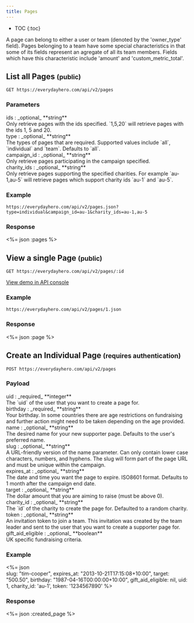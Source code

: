 ```yaml
---
title: Pages
---
```


* TOC
{:toc}

A page can belong to either a user or team (denoted by the 'owner_type' field).
Pages belonging to a team have some special characteristics in that some of its
fields represent an agregate of all its team members. Fields which have this
characteristic include 'amount' and 'custom_metric_total'.

## List all Pages <small>(public)</small>

    GET https://everydayhero.com/api/v2/pages

### Parameters

<div>ids : _optional_ **string**</div>
<div>Only retrieve pages with the ids specified. `1,5,20` will retrieve pages
with the ids 1, 5 and 20.</div>

<div>type : _optional_ **string**</div>
<div>The types of pages that are required. Supported values include `all`,
`individual` and `team`. Defaults to `all`.</div>

<div>campaign_id : _optional_ **string**</div>
<div>Only retrieve pages participating in the campaign specified.</div>

<div>charity_ids : _optional_ **string**</div>
<div>Only retrieve pages supporting the specified charities. For example
`au-1,au-5` will retrieve pages which support charity ids `au-1` and
`au-5`.</div>

### Example

    https://everydayhero.com/api/v2/pages.json?type=individual&campaign_id=au-1&charity_ids=au-1,au-5

### Response

<%= json :pages %>

## View a single Page <small>(public)</small>

    GET https://everydayhero.com/api/v2/pages/:id

[View demo in API console](/console/?query=pages/1.json)

### Example

    https://everydayhero.com/api/v2/pages/1.json

### Response

<%= json :page %>

## Create an Individual Page <small>(requires authentication)</small>

    POST https://everydayhero.com/api/v2/pages

### Payload

<div>uid : _required_ **integer**</div>
<div>The `uid` of the user that you want to create a page for.</div>

<div>birthday : _required_ **string**</div>
<div>Your birthday. In some countries there are age restrictions on fundraising
and further action might need to be taken depending on the age provided.</div>

<div>name : _optional_ **string**</div>
<div>The desired name for your new supporter page. Defaults to the user's
preferred name.</div>

<div>slug : _optional_ **string**</div>
<div>A URL-friendly version of the name parameter. Can only contain lower case
characters, numbers, and hyphens. The slug will form part of the page URL and
must be unique within the campaign.</div>

<div>expires_at : _optional_ **string**</div>
<div>The date and time you want the page to expire. ISO8601 format. Defaults to
1 month after the campaign end date.</div>

<div>target : _optional_ **string**</div>
<div>The dollar amount that you are aiming to raise (must be above 0).</div>

<div>charity_id : _optional_ **string**</div>
<div>The `id` of the charity to create the page for. Defaulted to a random
charity.</div>

<div>token : _optional_ **string**</div>
<div>An invitation token to join a team. This invitation was created by the team
leader and sent to the user that you want to create a supporter page for.</div>

<div>gift_aid_eligible : _optional_ **boolean**</div>
<div>UK specific fundraising criteria.</div>

### Example

<%= json \
  slug: "tim-cooper",
  expires_at: "2013-10-21T17:15:08+10:00",
  target: "500.50",
  birthday: "1987-04-16T00:00:00+10:00",
  gift_aid_eligible: nil,
  uid: 1,
  charity_id: 'au-1',
  token: '1234567890'
%>

### Response

<%= json :created_page %>
